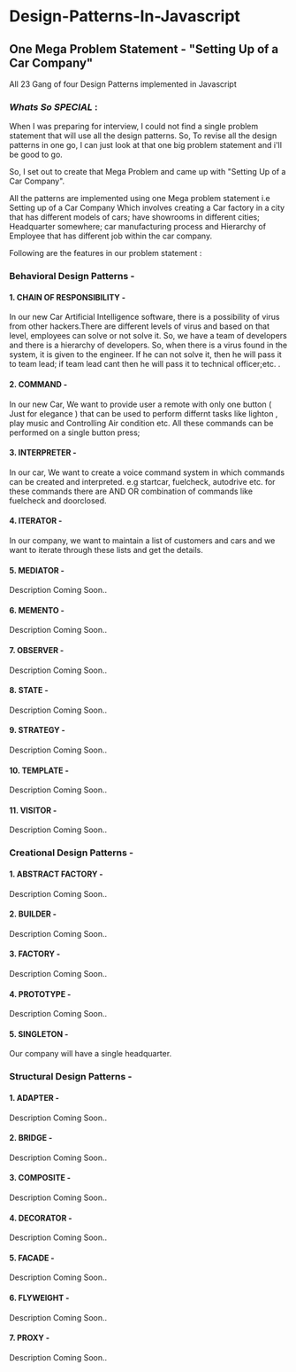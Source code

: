 # Design-Patterns-In-Javascript

## One Mega Problem Statement - "Setting Up of a Car Company"

All 23 Gang of four Design Patterns implemented in Javascript 

### *Whats So SPECIAL* : 
When I was preparing for interview, I could not find a single problem statement that will use all the design patterns. So, To revise all the design patterns in one go, I can just look at that one big problem statement and i'll be good to go.

So, I set out to create that Mega Problem and came up with "Setting Up of a Car Company".

All the patterns are implemented using one Mega problem statement i.e Setting up of a Car Company Which involves creating a Car factory in a city that has different models of cars; have showrooms in different cities; Headquarter somewhere; car manufacturing process and Hierarchy of Employee that has different job within the car company.

Following are the features in our problem statement :

### Behavioral Design Patterns - 

#### 1. CHAIN OF RESPONSIBILITY -  
In our new Car Artificial Intelligence software, there is a possibility of virus from other hackers.There are different levels of virus and based on that level, employees can solve or not solve it. So, we have a team of developers and there is a hierarchy of developers. So, when there is a virus found in the system, it is given to the engineer. If he can not solve it, then he will pass it to team lead; if team lead cant then he will pass it to technical officer;etc. .

#### 2. COMMAND - 
In our new Car, We want to provide user a remote with only one button ( Just for elegance ) that can be used to perform differnt tasks like lighton , play music and Controlling Air condition etc. All these commands can be performed on a single button press;

#### 3. INTERPRETER - 
In our car, We want to create a voice command system in which commands can be created and interpreted. e.g startcar, fuelcheck, autodrive etc. for these commands there are AND OR combination of commands like fuelcheck and doorclosed.

#### 4. ITERATOR - 
In our company, we want to maintain a list of customers and cars and we want to iterate through these lists and get the details.

#### 5. MEDIATOR - 
Description Coming Soon..

#### 6. MEMENTO - 
Description Coming Soon..

#### 7. OBSERVER - 
Description Coming Soon..

#### 8. STATE - 
Description Coming Soon..

#### 9. STRATEGY - 
Description Coming Soon..

#### 10. TEMPLATE - 
Description Coming Soon..

#### 11. VISITOR - 
Description Coming Soon..


### Creational Design Patterns - 

#### 1. ABSTRACT FACTORY -  
Description Coming Soon..

#### 2. BUILDER - 
Description Coming Soon..

#### 3. FACTORY - 
Description Coming Soon..

#### 4. PROTOTYPE - 
Description Coming Soon..

#### 5. SINGLETON - 
Our company will have a single headquarter.


### Structural Design Patterns - 

#### 1. ADAPTER -  
Description Coming Soon..

#### 2. BRIDGE - 
Description Coming Soon..

#### 3. COMPOSITE - 
Description Coming Soon..

#### 4. DECORATOR - 
Description Coming Soon..

#### 5. FACADE - 
Description Coming Soon..

#### 6. FLYWEIGHT - 
Description Coming Soon..

#### 7. PROXY - 
Description Coming Soon..

